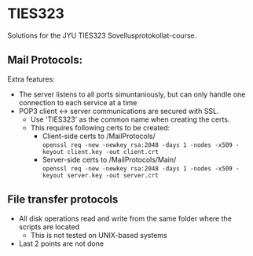 # TIES323
Solutions for the JYU TIES323 Sovellusprotokollat-course.

## Mail Protocols:

Extra features:
* The server listens to all ports simuntaniously, but can only handle one connection to each service at a time
* POP3 client <-> server communications are secured with SSL. 
  * Use 'TIES323' as the common name when creating the certs.
  * This requires following certs to be created:
    * Client-side certs to /MailProtocols/  
       ```openssl req -new -newkey rsa:2048 -days 1 -nodes -x509 -keyout client.key -out client.crt```
    * Server-side certs to /MailProtocols/Main/  
       ```openssl req -new -newkey rsa:2048 -days 1 -nodes -x509 -keyout server.key -out server.crt```

## File transfer protocols
* All disk operations read and write from the same folder where the scripts are located
  * This is not tested on UNIX-based systems
* Last 2 points are not done
